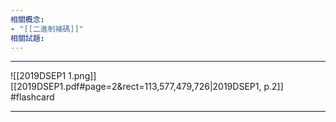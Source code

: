 ```yaml
---
相關概念: 
- "[[二進制補碼]]"
相關試題:
---
```


---
![[2019DSEP1 1.png]]
[[2019DSEP1.pdf#page=2&rect=113,577,479,726|2019DSEP1, p.2]]
 #flashcard 

---
<!--ID: 1730786759271-->
